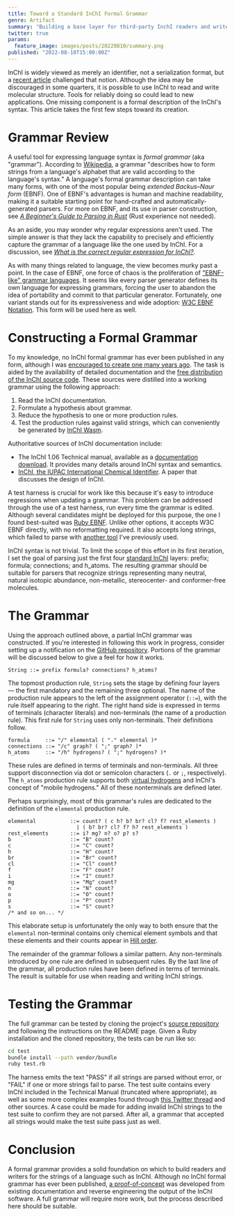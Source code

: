 ```yaml
---
title: Toward a Standard InChI Formal Grammar
genre: Artifact
summary: "Building a base layer for third-party InchI readers and writers."
twitter: true
params:
  feature_image: images/posts/20220810/summary.png
published: "2022-08-10T15:00:00Z"
---
```


InChI is widely viewed as merely an identifier, not a serialization format, but a [recent article](/articles/2022/07/27/element-to-atom-mapping-in-inchi/) challenged that notion. Although the idea may be discouraged in some quarters, it is possible to use InChI to read and write molecular structure. Tools for reliably doing so could lead to new applications. One missing component is a formal description of the InChI's syntax. This article takes the first few steps toward its creation.

# Grammar Review

A useful tool for expressing language syntax is *formal grammar* (aka "grammar"). According to [Wikipedia](https://en.wikipedia.org/wiki/Formal_grammar), a grammar "describes how to form strings from a language's alphabet that are valid according to the language's syntax." A language's formal grammar description can take many forms, with one of the most popular being *extended Backus–Naur form* (EBNF). One of EBNF's advantages is human and machine readability, making it a suitable starting point for hand-crafted and automatically-generated parsers. For more on EBNF, and its use in parser construction, see [*A Beginner's Guide to Parsing in Rust*](/articles/2021/12/16/a-beginners-guide-to-parsing-in-rust/) (Rust experience not needed).

As an aside, you may wonder why regular expressions aren't used. The simple answer is that they lack the capability to precisely and efficiently capture the grammar of a language like the one used by InChI. For a discussion, see [*What is the correct regular expression for InChI?*](https://chemistry.stackexchange.com/questions/82144/what-is-the-correct-regular-expression-for-inchi).

As with many things related to language, the view becomes murky past a point. In the case of EBNF, one force of chaos is the proliferation of ["EBNF-like" grammar languages](https://dwheeler.com/essays/dont-use-iso-14977-ebnf.html). It seems like every parser generator defines its own language for expressing grammars, forcing the user to abandon the idea of portability and commit to that particular generator. Fortunately, one variant stands out for its expressiveness and wide adoption: [W3C EBNF Notation](https://www.w3.org/TR/REC-xml/#sec-notation). This form will be used here as well.

# Constructing a Formal Grammar

To my knowledge, no InChI formal grammar has ever been published in any form, although I was [encouraged to create one many years ago](https://sourceforge.net/p/inchi/mailman/message/1619717/). The task is aided by the availability of detailed documentation and the [free distribution of the InChI source code](https://www.inchi-trust.org/download-latest-inchi-standard-software/). These sources were distilled into a working grammar using the following approach:

1. Read the InChI documentation.
2. Formulate a hypothesis about grammar.
3. Reduce the hypothesis to one or more production rules.
4. Test the production rules against valid strings, which can conveniently be generated by [InChI Wasm](https://metamolecular.com/inchi-wasm/).

Authoritative sources of InChI documentation include:

- The InChI 1.06 Technical manual, available as a [documentation download](https://www.inchi-trust.org/wp/download/106/INCHI-1-DOC.zip). It provides many details around InChI syntax and semantics.
- [InChI, the IUPAC International Chemical Identifier](https://doi.org/10.1186/s13321-015-0068-4). A paper that discusses the design of InChI.

A test harness is crucial for work like this because it's easy to introduce regressions when updating a grammar. This problem can be addressed through the use of a test harness, run every time the grammar is edited. Although several candidates might be deployed for this purpose, the one I found best-suited was [Ruby EBNF](https://github.com/dryruby/ebnf). Unlike other options, it accepts W3C EBNF directly, with no reformatting required. It also accepts long strings, which failed to parse with [another tool](https://mdkrajnak.github.io/ebnftest/) I've previously used.

InChI syntax is not trivial. To limit the scope of this effort in its first iteration, I set the goal of parsing just the first four [standard InChI](/articles/2021/05/19/standard-inchi/) layers: prefix; formula; connections; and h\_atoms. The resulting grammar should be suitable for parsers that recognize strings representing many neutral, natural isotopic abundance, non-metallic, stereocenter- and conformer-free molecules.

# The Grammar

Using the approach outlined above, a partial InChI grammar was constructed. If you're interested in following this work in progress, consider setting up a notification on the [GitHub repository](https://github.com/metamolecular/inchi-grammar). Portions of the grammar will be discussed below to give a feel for how it works.

```
String ::= prefix formula? connections? h_atoms?
```

The topmost production rule, `String` sets the stage by defining four layers &mdash; the first mandatory and the remaining three optional. The name of the production rule appears to the left of the assignment operator (`::=`), with the rule itself appearing to the right. The right hand side is expressed in terms of terminals (character literals) and non-terminals (the name of a production rule). This first rule for `String` uses only non-terminals. Their definitions follow.

```
formula     ::= "/" elemental ( "." elemental )*
connections ::= "/c" graph? ( ";" graph? )*
h_atoms     ::= "/h" hydrogens? ( ";" hydrogens? )*
```

These rules are defined in terms of terminals and non-terminals. All three support disconnection via dot or semicolon characters (`.` or `;`, respectively). The `h_atoms` production rule supports both [virtual hydrogens](/articles/2019/11/06/virtual-hydrogens/) and InChI's concept of "mobile hydrogens." All of these nonterminals are defined later.

Perhaps surprisingly, most of this grammar's rules are dedicated to the definition of the `elemental` production rule. 

```
elemental           ::= count? ( c h? b? br? cl? f? rest_elements )
                      | ( b? br? cl? f? h? rest_elements )
rest_elements       ::= i? mg? n? o? p? s?
b                   ::= "B" count?
c                   ::= "C" count?
h                   ::= "H" count?
br                  ::= "Br" count?
cl                  ::= "Cl" count?
f                   ::= "F" count?
i                   ::= "I" count?
mg                  ::= "Mg" count?
n                   ::= "N" count?
o                   ::= "O" count?
p                   ::= "P" count?
s                   ::= "S" count?
/* and so on... */
```

This elaborate setup is unfortunately the only way to both ensure that the `elemental` non-terminal contains only chemical element symbols and that these elements and their counts appear in [Hill order](https://en.wikipedia.org/wiki/Chemical_formula#Hill_system).

The remainder of the grammar follows a similar pattern. Any non-terminals introduced by one rule are defined in subsequent rules. By the last line of the grammar, all production rules have been defined in terms of terminals. The result is suitable for use when reading and writing InChI strings.

# Testing the Grammar

The full grammar can be tested by cloning the project's [source repository](https://github.com/metamolecular/inchi-grammar) and following the instructions on the README page. Given a Ruby installation and the cloned repository, the tests can be run like so:

```bash
cd test
bundle install --path vendor/bundle
ruby test.rb
```

The harness emits the text "PASS" if all strings are parsed without error, or "FAIL" if one or more strings fail to parse. The test suite contains every InChI included in the Technical Manual (truncated where appropriate), as well as some more complex examples found through [this Twitter thread](https://twitter.com/jwmay/status/1323552666593755137) and other sources. A case could be made for adding invalid InChI strings to the test suite to confirm they are not parsed. After all, a grammar that accepted all strings would make the test suite pass just as well.

# Conclusion

A formal grammar provides a solid foundation on which to build readers and writers for the strings of a language such as InChI. Although no InChI formal grammar has ever been published, [a proof-of-concept](https://github.com/metamolecular/inchi-grammar) was developed from existing documentation and reverse engineering the output of the InChI software. A full grammar will require more work, but the process described here should be suitable.
